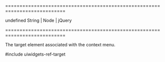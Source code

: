 ===========================================================================
<!--default-->undefined<!--/default-->
<!--type-->String | Node | jQuery<!--/type-->
===========================================================================

<!--shortDescription-->
The target element associated with the context menu.
<!--/shortDescription-->

<!--fullDescription-->
#include uiwidgets-ref-target
<!--/fullDescription-->
